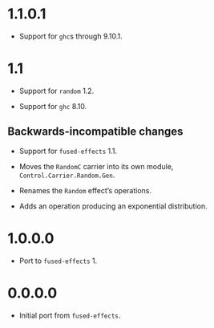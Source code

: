 # 1.1.0.1

- Support for `ghc`s through 9.10.1.


# 1.1

- Support for `random` 1.2.

- Support for `ghc` 8.10.


## Backwards-incompatible changes

- Support for `fused-effects` 1.1.

- Moves the `RandomC` carrier into its own module, `Control.Carrier.Random.Gen`.

- Renames the `Random` effect’s operations.

- Adds an operation producing an exponential distribution.


# 1.0.0.0

- Port to `fused-effects` 1.


# 0.0.0.0

- Initial port from `fused-effects`.
